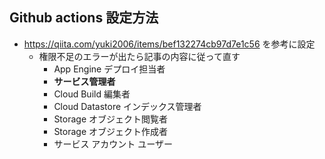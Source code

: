 ## Github actions 設定方法
- https://qiita.com/yuki2006/items/bef132274cb97d7e1c56 を参考に設定
  - 権限不足のエラーが出たら記事の内容に従って直す
    - App Engine デプロイ担当者
    - **サービス管理者**
    - Cloud Build 編集者
    - Cloud Datastore インデックス管理者
    - Storage オブジェクト閲覧者
    - Storage オブジェクト作成者
    - サービス アカウント ユーザー
